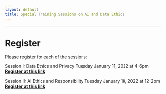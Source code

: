 ```yaml
---
layout: default
title: Special Training Sessions on AI and Data Ethics
---
```

---


# Register

Please register for each of the sessions:

Session I: Data Ethics and Privacy
Tuesday January 11, 2022 at 4-6pm
**[Register at this link](https://usc.zoom.us/webinar/register/WN_qn4BH2ipSTGU04ncOKDlcg)**

Session II: AI Ethics and Responsibility
Tuesday January 18, 2022 at 12-2pm
**[Register at this link](https://usc.zoom.us/webinar/register/WN_Hcoj8JwMQ5yZ8AwWi0i_9A)**

